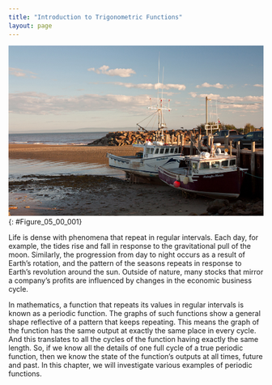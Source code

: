```yaml
---
title: "Introduction to Trigonometric Functions"
layout: page
---
```



<?cnx.eoc class="key-equations" title="Key Equations"?>

<?cnx.eoc class="key-concepts" title="Key Concepts"?>

<?cnx.eoc class="review-exercises" title="Review Exercises"?>

<?cnx.eoc class="practice-test" title="Practice Test"?>

<?cnx.answers class="try"?>

<?cnx.answers class="section-exercises"?>

 ![Two boats at a dock during low tide.](../resources/CNX_Precalc_Figure_05_00_001.jpg "The tide rises and falls at regular, predictable intervals. (credit: Andrea Schaffer, Flickr)"){: #Figure_05_00_001}

Life is dense with phenomena that repeat in regular intervals. Each day, for example, the tides rise and fall in response to the gravitational pull of the moon. Similarly, the progression from day to night occurs as a result of Earth’s rotation, and the pattern of the seasons repeats in response to Earth’s revolution around the sun. Outside of nature, many stocks that mirror a company’s profits are influenced by changes in the economic business cycle.

In mathematics, a function that repeats its values in regular intervals is known as a periodic function. The graphs of such functions show a general shape reflective of a pattern that keeps repeating. This means the graph of the function has the same output at exactly the same place in every cycle. And this translates to all the cycles of the function having exactly the same length. So, if we know all the details of one full cycle of a true periodic function, then we know the state of the function’s outputs at all times, future and past. In this chapter, we will investigate various examples of periodic functions.

